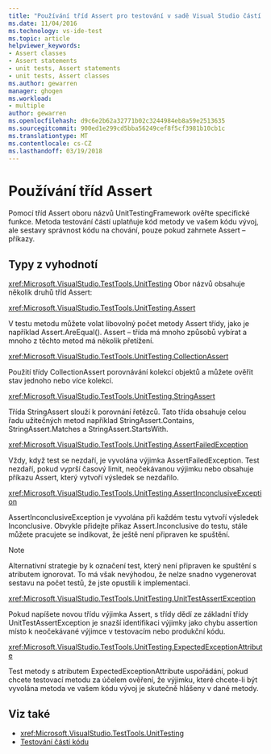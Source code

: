 ```yaml
---
title: "Používání tříd Assert pro testování v sadě Visual Studio částí | Microsoft Docs"
ms.date: 11/04/2016
ms.technology: vs-ide-test
ms.topic: article
helpviewer_keywords:
- Assert classes
- Assert statements
- unit tests, Assert statements
- unit tests, Assert classes
ms.author: gewarren
manager: ghogen
ms.workload:
- multiple
author: gewarren
ms.openlocfilehash: d9c6e2b62a32771b02c3244984eb8a59e2513635
ms.sourcegitcommit: 900ed1e299cd5bba56249cef8f5cf3981b10cb1c
ms.translationtype: MT
ms.contentlocale: cs-CZ
ms.lasthandoff: 03/19/2018
---
```

# <a name="use-the-assert-classes"></a>Používání tříd Assert

Pomocí tříd Assert oboru názvů UnitTestingFramework ověřte specifické funkce. Metoda testování částí uplatňuje kód metody ve vašem kódu vývoj, ale sestavy správnost kódu na chování, pouze pokud zahrnete Assert – příkazy.

## <a name="kinds-of-asserts"></a>Typy z vyhodnotí
 <xref:Microsoft.VisualStudio.TestTools.UnitTesting> Obor názvů obsahuje několik druhů tříd Assert:

 <xref:Microsoft.VisualStudio.TestTools.UnitTesting.Assert>

 V testu metodu můžete volat libovolný počet metody Assert třídy, jako je například Assert.AreEqual(). Assert – třída má mnoho způsobů vybírat a mnoho z těchto metod má několik přetížení.

 <xref:Microsoft.VisualStudio.TestTools.UnitTesting.CollectionAssert>

 Použití třídy CollectionAssert porovnávání kolekcí objektů a můžete ověřit stav jednoho nebo více kolekcí.

 <xref:Microsoft.VisualStudio.TestTools.UnitTesting.StringAssert>

 Třída StringAssert slouží k porovnání řetězců. Tato třída obsahuje celou řadu užitečných metod například StringAssert.Contains, StringAssert.Matches a StringAssert.StartsWith.

 <xref:Microsoft.VisualStudio.TestTools.UnitTesting.AssertFailedException>

 Vždy, když test se nezdaří, je vyvolána výjimka AssertFailedException. Test nezdaří, pokud vyprší časový limit, neočekávanou výjimku nebo obsahuje příkazu Assert, který vytvoří výsledek se nezdařilo.

 <xref:Microsoft.VisualStudio.TestTools.UnitTesting.AssertInconclusiveException>

 AssertInconclusiveException je vyvolána při každém testu vytvoří výsledek Inconclusive. Obvykle přidejte příkaz Assert.Inconclusive do testu, stále můžete pracujete se indikovat, že ještě není připraven ke spuštění.

> [!NOTE]
>  Alternativní strategie by k označení test, který není připraven ke spuštění s atributem ignorovat. To má však nevýhodou, že nelze snadno vygenerovat sestavu na počet testů, že jste opustili k implementaci.

 <xref:Microsoft.VisualStudio.TestTools.UnitTesting.UnitTestAssertException>

 Pokud napíšete novou třídu výjimka Assert, s třídy dědí ze základní třídy UnitTestAssertException je snazší identifikaci výjimky jako chybu assertion místo k neočekávané výjimce v testovacím nebo produkční kódu.

 <xref:Microsoft.VisualStudio.TestTools.UnitTesting.ExpectedExceptionAttribute>

 Test metody s atributem ExpectedExceptionAttribute uspořádání, pokud chcete testovací metodu za účelem ověření, že výjimku, které chcete-li být vyvolána metoda ve vašem kódu vývoj je skutečně hlášeny v dané metody.

## <a name="see-also"></a>Viz také

- <xref:Microsoft.VisualStudio.TestTools.UnitTesting>
- [Testování částí kódu](../test/unit-test-your-code.md)
